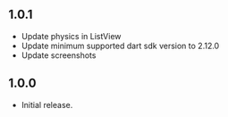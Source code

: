 ## 1.0.1
* Update physics in ListView
* Update minimum supported dart sdk version to 2.12.0
* Update screenshots

## 1.0.0
* Initial release.
